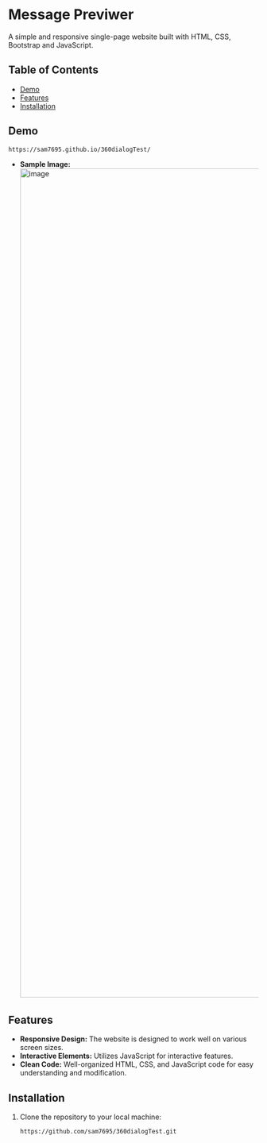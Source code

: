 # Message Previwer

A simple and responsive single-page website built with HTML, CSS, Bootstrap and JavaScript.

## Table of Contents

- [Demo](#demo)
- [Features](#features)
- [Installation](#installation)

## Demo

```bash
https://sam7695.github.io/360dialogTest/
```
- **Sample Image:** <img width="1670" alt="image" src="https://github.com/sam7695/360dialogTest/assets/133997107/865e12dc-c6b2-4bf0-9a81-56df6aa917a7">


## Features

- **Responsive Design:** The website is designed to work well on various screen sizes.
- **Interactive Elements:** Utilizes JavaScript for interactive features.
- **Clean Code:** Well-organized HTML, CSS, and JavaScript code for easy understanding and modification.

## Installation

1. Clone the repository to your local machine:

   ```bash
   https://github.com/sam7695/360dialogTest.git
